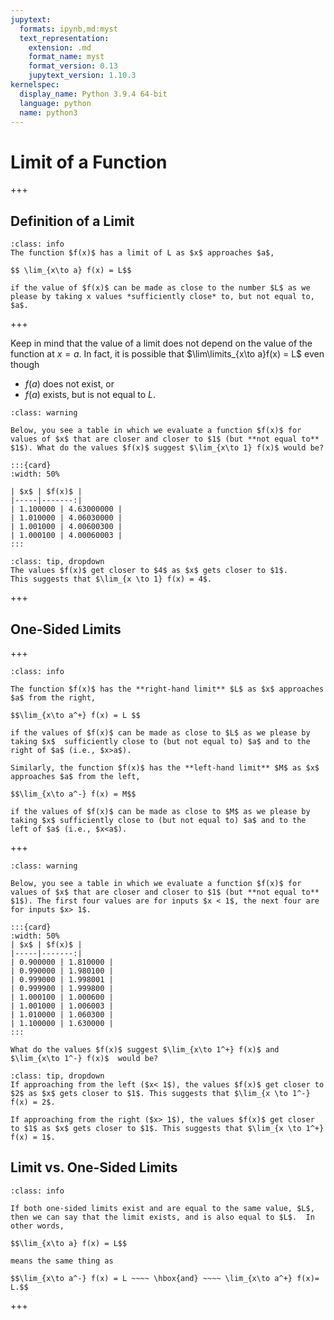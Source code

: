 ```yaml
---
jupytext:
  formats: ipynb,md:myst
  text_representation:
    extension: .md
    format_name: myst
    format_version: 0.13
    jupytext_version: 1.10.3
kernelspec:
  display_name: Python 3.9.4 64-bit
  language: python
  name: python3
---
```


# Limit of a Function

+++

## Definition of a Limit

```{admonition} Definition
:class: info
The function $f(x)$ has a limit of L as $x$ approaches $a$,

$$ \lim_{x\to a} f(x) = L$$

if the value of $f(x)$ can be made as close to the number $L$ as we please by taking x values *sufficiently close* to, but not equal to, $a$.
```

+++

Keep in mind that the value of a limit does not depend on the value of the function at $x=a$.  In fact, it is possible that $\lim\limits_{x\to a}f(x) = L$ even though
- $f(a)$ does not exist, or
- $f(a)$ exists, but is not equal to $L$.


````{admonition} Exercise
:class: warning

Below, you see a table in which we evaluate a function $f(x)$ for values of $x$ that are closer and closer to $1$ (but **not equal to** $1$). What do the values $f(x)$ suggest $\lim_{x\to 1} f(x)$ would be?

:::{card}
:width: 50%

| $x$ | $f(x)$ |
|-----|-------:|
| 1.100000 | 4.63000000 |
| 1.010000 | 4.06030000 |
| 1.001000 | 4.00600300 |
| 1.000100 | 4.00060003 |
:::
````

```{admonition} Click the button to show solution.
:class: tip, dropdown
The values $f(x)$ get closer to $4$ as $x$ gets closer to $1$.
This suggests that $\lim_{x \to 1} f(x) = 4$.
```

+++

## One-Sided Limits

+++

```{admonition} Definition
:class: info

The function $f(x)$ has the **right-hand limit** $L$ as $x$ approaches $a$ from the right, 

$$\lim_{x\to a^+} f(x) = L $$ 

if the values of $f(x)$ can be made as close to $L$ as we please by taking $x$  sufficiently close to (but not equal to) $a$ and to the right of $a$ (i.e., $x>a$).

Similarly, the function $f(x)$ has the **left-hand limit** $M$ as $x$ approaches $a$ from the left, 

$$\lim_{x\to a^-} f(x) = M$$ 

if the values of $f(x)$ can be made as close to $M$ as we please by taking $x$ sufficiently close to (but not equal to) $a$ and to the left of $a$ (i.e., $x<a$).
```


+++

````{admonition} Exercise
:class: warning

Below, you see a table in which we evaluate a function $f(x)$ for values of $x$ that are closer and closer to $1$ (but **not equal to** $1$). The first four values are for inputs $x < 1$, the next four are for inputs $x> 1$. 

:::{card}
:width: 50%
| $x$ | $f(x)$ |
|-----|-------:|
| 0.900000 | 1.810000 |
| 0.990000 | 1.980100 |
| 0.999000 | 1.998001 |
| 0.999900 | 1.999800 |
| 1.000100 | 1.000600 |
| 1.001000 | 1.006003 |
| 1.010000 | 1.060300 |
| 1.100000 | 1.630000 |
:::

What do the values $f(x)$ suggest $\lim_{x\to 1^+} f(x)$ and $\lim_{x\to 1^-} f(x)$  would be?
````


```{admonition} Click the button to show solution.
:class: tip, dropdown
If approaching from the left ($x< 1$), the values $f(x)$ get closer to $2$ as $x$ gets closer to $1$. This suggests that $\lim_{x \to 1^-} f(x) = 2$.

If approaching from the right ($x> 1$), the values $f(x)$ get closer to $1$ as $x$ gets closer to $1$. This suggests that $\lim_{x \to 1^+} f(x) = 1$.
```


## Limit vs. One-Sided Limits

```{admonition} Fact
:class: info

If both one-sided limits exist and are equal to the same value, $L$, then we can say that the limit exists, and is also equal to $L$.  In other words, 

$$\lim_{x\to a} f(x) = L$$

means the same thing as

$$\lim_{x\to a^-} f(x) = L ~~~~ \hbox{and} ~~~~ \lim_{x\to a^+} f(x)= L.$$
```

+++

<!-- ## Try It Yourself!

```{link-button} https://binder.jupytr.cloud.psu.edu/v2/gh/28left/110jupyter/master?filepath=ch_Limits/limits_def_TIY.ipynb
    :type: url
    :text: Click to launch activity
    :classes: btn-outline-warning btn-block
``` -->
